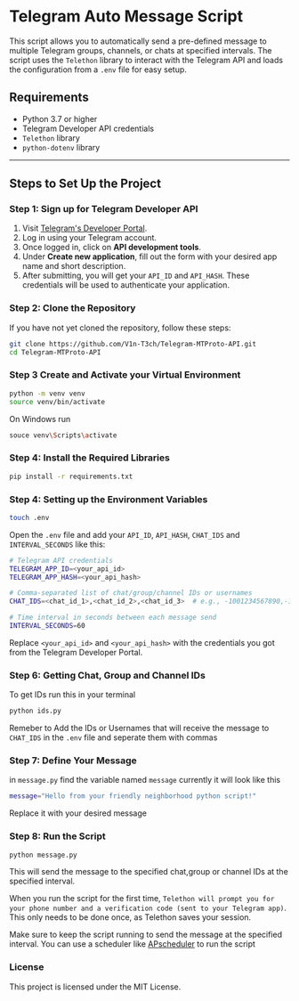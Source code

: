# Telegram Auto Message Script

This script allows you to automatically send a pre-defined message to multiple Telegram groups, channels, or chats at specified intervals. The script uses the `Telethon` library to interact with the Telegram API and loads the configuration from a `.env` file for easy setup.

## Requirements

- Python 3.7 or higher
- Telegram Developer API credentials
- `Telethon` library
- `python-dotenv` library

---

## Steps to Set Up the Project

### Step 1: Sign up for Telegram Developer API

1. Visit [Telegram's Developer Portal](https://my.telegram.org/auth).
2. Log in using your Telegram account.
3. Once logged in, click on **API development tools**.
4. Under **Create new application**, fill out the form with your desired app name and short description.
5. After submitting, you will get your `API_ID` and `API_HASH`. These credentials will be used to authenticate your application.

### Step 2: Clone the Repository

If you have not yet cloned the repository, follow these steps:

```bash
git clone https://github.com/V1n-T3ch/Telegram-MTProto-API.git
cd Telegram-MTProto-API
```
### Step 3 Create and Activate your Virtual Environment

```bash
python -m venv venv
source venv/bin/activate
```

On Windows run 

```bash
souce venv\Scripts\activate
```

### Step 4: Install the Required Libraries

```bash
pip install -r requirements.txt
```

### Step 4: Setting up the Environment Variables

```bash
touch .env
```
Open the `.env` file and add your `API_ID`, `API_HASH`, `CHAT_IDS` and `INTERVAL_SECONDS` like this:

```bash
# Telegram API credentials
TELEGRAM_APP_ID=<your_api_id>
TELEGRAM_APP_HASH=<your_api_hash>

# Comma-separated list of chat/group/channel IDs or usernames
CHAT_IDS=<chat_id_1>,<chat_id_2>,<chat_id_3>  # e.g., -1001234567890,-1234567890,@username

# Time interval in seconds between each message send
INTERVAL_SECONDS=60
```

Replace `<your_api_id>` and `<your_api_hash>` with the credentials you got from the Telegram Developer Portal.

### Step 6: Getting Chat, Group and Channel IDs

To get IDs run this in your terminal

```bash
python ids.py
```

Remeber to Add the IDs or Usernames that will receive the message to `CHAT_IDS` in the `.env` file and seperate them with commas

### Step 7: Define Your Message

in `message.py` find the variable named `message` currently it will look like this

```bash
message="Hello from your friendly neighborhood python script!"
```

Replace it with your desired message

### Step 8: Run the Script
```bash
python message.py
```

This will send the message to the specified chat,group or channel IDs at the specified interval. 

When you run the script for the first time, `Telethon will prompt you for your phone number and a verification code (sent to your Telegram app)`. This only needs to be done once, as Telethon saves your session.

Make sure to keep the script running to send the message at the specified interval. You can use a scheduler like [APscheduler](https://apscheduler.readthedocs.io/en/latest/) to run the script

### License
This project is licensed under the MIT License.